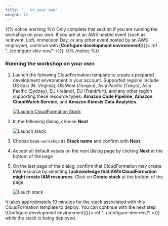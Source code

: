 ```yaml
---
title: "...on your own"
weight: 12
---
```


{{% notice warning %}}
Only complete this section if you are running the workshop on your own. If you are at an AWS hosted event (such as re:Invent,
Loft, Immersion Day, or any other event hosted by an AWS employee), continue with [**Configure development environment**]({{< ref "../configure-dev-env/" >}}).
{{% /notice %}}

### Running the workshop on your own

1. Launch the following CloudFormation template to create a prepared development environment in your account. Supported regions include US East (N. Virginia), US West (Oregon), Asia Pacific (Tokyo), Asia Pacific (Sydney), EU (Ireland), EU (Frankfurt), and any other region supporting these resource types: **Amazon Code Pipeline**, **Amazon CloudWatch Service**, and **Amazon Kinesis Data Analytics**.

   [![Launch CloudFormation Stack](/images/beam-on-kda/cloudformation-launch-stack.png)](https://console.aws.amazon.com/cloudformation/home#/stacks/new?stackName=beam-workshop&templateURL=https://shausma-public.s3-eu-west-1.amazonaws.com/public/cfn-templates/streaming-analytics-workshop/streaming-analytics-workshop-beam.template.json)

1. In the following dialog, choose **Next**

   ![Launch stack](/images/beam-on-kda/cfn-1-create-stack.png)

1. Choose `beam-workshop` as **Stack name** and confirm with **Next**

1. Accept all default values on the next dialog page by clicking **Next** at the bottom of the page

1. On the last page of the dialog, confirm that CloudFormation may create IAM resource by selecting **I acknowledge that AWS CloudFormation might create IAM resources**. Click on **Create stack** at the bottom of the page.

   ![Lauch stack](/images/beam-on-kda/cfn-4-confirm-capabilities.png)

It takes approximately 10 minutes for the stack associated with this CloudFormation template to deploy. You can continue with the next step [Configure development environment]({{< ref "../configure-dev-env/" >}}) while the stack is being deployed.

